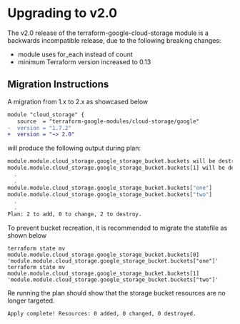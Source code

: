 # Upgrading to v2.0

The v2.0 release of the terraform-google-cloud-storage module is a backwards incompatible release, due to the following breaking changes:

- module uses for_each instead of count
- minimum Terraform version increased to 0.13

## Migration Instructions

A migration from 1.x to 2.x as showcased below

```diff
module "cloud_storage" {
   source  = "terraform-google-modules/cloud-storage/google"
-  version = "1.7.2"
+  version = "~> 2.0"
```
will produce the following output during plan:

```bash
module.module.cloud_storage.google_storage_bucket.buckets will be destroyed
module.module.cloud_storage.google_storage_bucket.buckets[1] will be destroyed
  .
  .
module.module.cloud_storage.google_storage_bucket.buckets["one"]
module.module.cloud_storage.google_storage_bucket.buckets["two"]
  .
  .
Plan: 2 to add, 0 to change, 2 to destroy.
  ```

To prevent bucket recreation, it is recommended to migrate the statefile as shown below

```shell
terraform state mv module.module.cloud_storage.google_storage_bucket.buckets[0] 'module.module.cloud_storage.google_storage_bucket.buckets["one"]'
terraform state mv module.module.cloud_storage.google_storage_bucket.buckets[1] 'module.module.cloud_storage.google_storage_bucket.buckets["two"]'
```

Re running the plan should show that the storage bucket resources are no longer targeted.

```
Apply complete! Resources: 0 added, 0 changed, 0 destroyed.
```